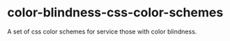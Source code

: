 # color-blindness-css-color-schemes
A set of css color schemes for service those with color blindness.
